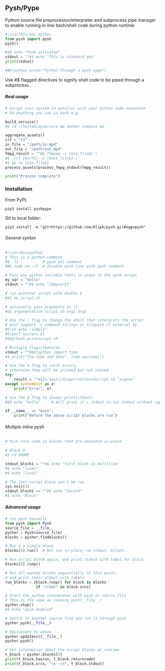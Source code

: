## Pysh/Pype

Python source file preprocessor/interpreter and subprocess pipe manager to enable running in-line bash/shell code during python runtime.

```Python
#!/usr/bin/env python
from pysh import pysh
pysh()

#$@ echo "Pysh activated"
stdout = ""#$ echo "This is standard out"
print(stdout)

##@!python print("Python through a pysh pype")
```

Use #$ flagged directives to signify shell code to be piped through a subprocess.

##### Real usage
```Python
# Script your system in parallel with your python code execution
# Do anything you can in bash e.g.

build_service()
#$ cd ~/hosted/myservice && docker compose up

aggregate_assets()
crf = "23"
in_file = "/path/in.mp4"
out_file = "/path/out.mp4"
fmpg_result = ""#$ ffmpeg -i {$in_file$} \
#$ -crf {$crf$} -o {$out_file$} \
#$ && rm {$in_file$}
process_assets(process_fmpg_stdout(fmpg_result))

print("Process complete")
```

### Installation
From PyPI:

`pip3 install pyshpype`

Git to local folder:

`pip3 install -e "git+https://github.com/blipk/pysh.git#egg=pysh"`



###### General syntax
```Python
#!/usr/bin/python
# This is a python comment
#$  ls .         # pysh eol comment
##$ sudo rm -rf  # disable pysh line with pysh comment

# Pass any python variable thats in scope to the pysh script
my_var = "hello"
stdout = ""#$ echo "{$myvar$}"

# run external script with double $
#$$ my_script.sh

# optionally pass arguments to it
#$$ argumentative_script.sh arg1 arg2

# Use the ! flag to change the shell that interprets the script
# must support -c command_strings or filepath if external $$
#$!sh echo "simple"
#$!perl oysters.pl
#$$@!bash printscript.sh

# Multiple flags/features
stdout = ""#$@!python import time
#$ print("The time and date", time.asctime())

# Use the % flag to catch errors,
# otherwise they will be printed but not raised
try:
    result = ""#$$% tests/dinger/notfoundscript.sh "argone"
except SystemExit as e:
    print("Error", e)

# Use the @ flag to always print(stdout)
#$@ echo "hello"     # Will print it's stdout to sys.stdout without capturing in a var

if __name__ == "main":
    print("Before the above script blocks are run")
```


###### Multiple inline pysh
```Python
# Pysh runs code in blocks that are executed in-place

# Block 0
#$ cd $HOME

stdout_block1 = ""#$ echo "first block is multiline"
#$ echo "line1"
#$ echo "line2"

# The last script block won't be run
sys.exit(1)
stdout_block2 == ""#$ echo "Second"
#$ echo "Block"
```


##### Advanced usage
```Python
# run pysh manually
from pysh import Pysh
source_file = __file__
pysher = Pysh(source_file)
blocks = pysher.findblocks()

# Run a a single block
blocks[0].run()  # Not run in-place, no stdout. Silent.

# Run script block again, and print stdout with label for block
blocks[0].runp()

# Run all wanted blocks sequentially at this point,
# and print their stdout with labels
run_blocks = [block.runp() for block in blocks
              if "/root" in block.srcs]

# Start the python interpreter with pysh on source_file
# This is the same as running pysh(__file__)
pysher.shyp()
#$ echo "pysh enabled"

# Switch to another source file and run it through pysh
pysher.pysh(__file__)

# Equivalent to above
pysher.updatesrc(__file__)
pysher.pysh()

# Get information about the script blocks at runtime
t_block = pysher.blocks[0]
print(t_block.hasrun, t_block.returncode)
print(t_block.srcs, "\n--\n", t_block.stdout)
```